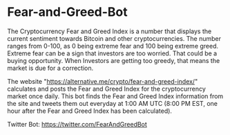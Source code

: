 # Fear-and-Greed-Bot

 The Cryptocurrency Fear and Greed Index is a number that displays the current
 sentiment towards Bitcoin and other cryptocurrencies. The number ranges from 0-100, as 0 being
 extreme fear and 100 being extreme greed. Extreme fear can be a sign that investors are too worried.
 That could be a buying opportunity. When Investors are getting too greedy, that means the market
 is due for a correction.
 
 The website "https://alternative.me/crypto/fear-and-greed-index/" calculates and posts the 
 Fear and Greed Index for the cryptocurrency market once daily.
 This bot finds the Fear and Greed Index information from the site 
 and tweets them out everyday at 1:00 AM UTC (8:00 PM EST, one hour after the Fear and Greed Index has been calculated).
 
 Twitter Bot: https://twitter.com/FearAndGreedBot

